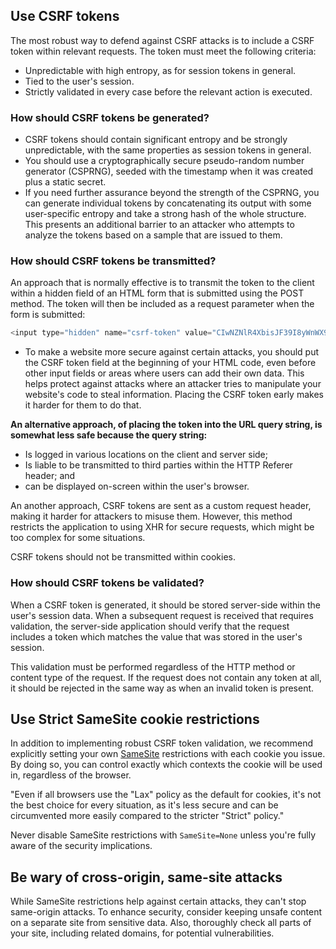 ## Use CSRF tokens

   The most robust way to defend against CSRF attacks is to include a CSRF token within relevant requests. The token must meet the following criteria:
   
   - Unpredictable with high entropy, as for session tokens in general. 
   - Tied to the user's session.
   - Strictly validated in every case before the relevant action is executed.

### How should CSRF tokens be generated?

   - CSRF tokens should contain significant entropy and be strongly unpredictable, with the same properties as session tokens in general.
   - You should use a cryptographically secure pseudo-random number generator (CSPRNG), seeded with the timestamp when it was created plus a static secret.
   - If you need further assurance beyond the strength of the CSPRNG, you can generate individual tokens by concatenating its output with some user-specific entropy and take a strong hash of the whole structure. This presents an additional barrier to an attacker who attempts to analyze the tokens based on a sample that are issued to them.

### How should CSRF tokens be transmitted?

   An approach that is normally effective is to transmit the token to the client within a hidden field of an HTML form that is submitted using the POST method. The token will then be included as a request parameter when the form is submitted:
```js
<input type="hidden" name="csrf-token" value="CIwNZNlR4XbisJF39I8yWnWX9wX4WFoz" />
```

   - To make a website more secure against certain attacks, you should put the CSRF token field at the beginning of your HTML code, even before other input fields or areas where users can add their own data. This helps protect against attacks where an attacker tries to manipulate your website's code to steal information. Placing the CSRF token early makes it harder for them to do that.

**An alternative approach, of placing the token into the URL query string, is somewhat less safe because the query string:**
   - Is logged in various locations on the client and server side;
   - Is liable to be transmitted to third parties within the HTTP Referer header; and
   - can be displayed on-screen within the user's browser.

An another approach, CSRF tokens are sent as a custom request header, making it harder for attackers to misuse them. However, this method restricts the application to using XHR for secure requests, which might be too complex for some situations.

CSRF tokens should not be transmitted within cookies.

### How should CSRF tokens be validated?

   When a CSRF token is generated, it should be stored server-side within the user's session data. When a subsequent request is received that requires validation, the server-side application should verify that the request includes a token which matches the value that was stored in the user's session.
   
   This validation must be performed regardless of the HTTP method or content type of the request. If the request does not contain any token at all, it should be rejected in the same way as when an invalid token is present.

## Use Strict SameSite cookie restrictions

   In addition to implementing robust CSRF token validation, we recommend explicitly setting your own [SameSite](https://portswigger.net/web-security/csrf/bypassing-samesite-restrictions) restrictions with each cookie you issue. By doing so, you can control exactly which contexts the cookie will be used in, regardless of the browser.
   
   "Even if all browsers use the "Lax" policy as the default for cookies, it's not the best choice for every situation, as it's less secure and can be circumvented more easily compared to the stricter "Strict" policy."
   
   Never disable SameSite restrictions with `SameSite=None` unless you're fully aware of the security implications.

## Be wary of cross-origin, same-site attacks

  While SameSite restrictions help against certain attacks, they can't stop same-origin attacks. To enhance security, consider keeping unsafe content on a separate site from sensitive data. Also, thoroughly check all parts of your site, including related domains, for potential vulnerabilities.

